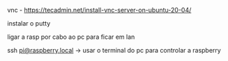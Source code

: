 vnc - https://tecadmin.net/install-vnc-server-on-ubuntu-20-04/

instalar o putty

ligar a rasp por cabo ao pc para ficar em lan

ssh pi@raspberry.local -> usar o terminal do pc para controlar a raspberry
